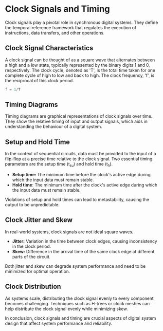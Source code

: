 # Clock Signals and Timing

Clock signals play a pivotal role in synchronous digital systems. They define the temporal reference framework that regulates the execution of instructions, data transfers, and other operations. 

## Clock Signal Characteristics

A clock signal can be thought of as a square wave that alternates between a high and a low state, typically represented by the binary digits 1 and 0, respectively. The clock cycle, denoted as 'T', is the total time taken for one complete cycle of high to low and back to high. The clock frequency, 'f', is the reciprocal of this clock period.

```python
f = 1/T
```

## Timing Diagrams

Timing diagrams are graphical representations of clock signals over time. They show the relative timing of input and output signals, which aids in understanding the behaviour of a digital system.

## Setup and Hold Time

In the context of sequential circuits, data must be provided to the input of a flip-flop at a precise time relative to the clock signal. Two essential timing parameters are the setup time (t<sub>su</sub>) and hold time (t<sub>h</sub>).

- **Setup time:** The minimum time before the clock's active edge during which the input data must remain stable.
- **Hold time:** The minimum time after the clock's active edge during which the input data must remain stable.

Violations of setup and hold times can lead to metastability, causing the output to be unpredictable.

## Clock Jitter and Skew

In real-world systems, clock signals are not ideal square waves.

- **Jitter:** Variation in the time between clock edges, causing inconsistency in the clock period.
- **Skew:** Difference in the arrival time of the same clock edge at different parts of the circuit.

Both jitter and skew can degrade system performance and need to be minimized for optimal operation.

## Clock Distribution

As systems scale, distributing the clock signal evenly to every component becomes challenging. Techniques such as H-trees or clock meshes can help distribute the clock signal evenly while minimizing skew.

In conclusion, clock signals and timing are crucial aspects of digital system design that affect system performance and reliability.